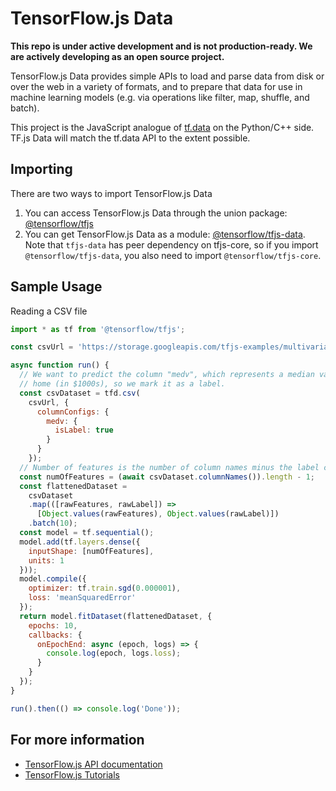# TensorFlow.js Data

**This repo is under active development and is not production-ready. We are
actively developing as an open source project.**

TensorFlow.js Data provides simple APIs to load and parse data from disk or over
the web in a variety of formats, and to prepare that data for use in machine
learning models (e.g. via operations like filter, map, shuffle, and batch).

This project is the JavaScript analogue of
[tf.data](https://www.tensorflow.org/get_started/datasets_quickstart) on the
Python/C++ side.  TF.js Data will match the tf.data API to the extent possible.

## Importing

There are two ways to import TensorFlow.js Data

1. You can access TensorFlow.js Data through the union package: [@tensorflow/tfjs](https://www.npmjs.com/package/@tensorflow/tfjs)
2. You can get TensorFlow.js Data as a module:
   [@tensorflow/tfjs-data](https://www.npmjs.com/package/@tensorflow/tfjs-data).
   Note that `tfjs-data` has peer dependency on tfjs-core, so if you import
   `@tensorflow/tfjs-data`, you also need to import
   `@tensorflow/tfjs-core`.

## Sample Usage

Reading a CSV file

```js
import * as tf from '@tensorflow/tfjs';

const csvUrl = 'https://storage.googleapis.com/tfjs-examples/multivariate-linear-regression/data/boston-housing-train.csv';

async function run() {
  // We want to predict the column "medv", which represents a median value of a
  // home (in $1000s), so we mark it as a label.
  const csvDataset = tfd.csv(
    csvUrl, {
      columnConfigs: {
        medv: {
          isLabel: true
        }
      }
    });
  // Number of features is the number of column names minus the label column.
  const numOfFeatures = (await csvDataset.columnNames()).length - 1;
  const flattenedDataset =
    csvDataset
    .map(([rawFeatures, rawLabel]) =>
      [Object.values(rawFeatures), Object.values(rawLabel)])
    .batch(10);
  const model = tf.sequential();
  model.add(tf.layers.dense({
    inputShape: [numOfFeatures],
    units: 1
  }));
  model.compile({
    optimizer: tf.train.sgd(0.000001),
    loss: 'meanSquaredError'
  });
  return model.fitDataset(flattenedDataset, {
    epochs: 10,
    callbacks: {
      onEpochEnd: async (epoch, logs) => {
        console.log(epoch, logs.loss);
      }
    }
  });
}

run().then(() => console.log('Done'));
```

## For more information

- [TensorFlow.js API documentation](https://js.tensorflow.org/api/latest/)
- [TensorFlow.js Tutorials](https://js.tensorflow.org/tutorials/)
